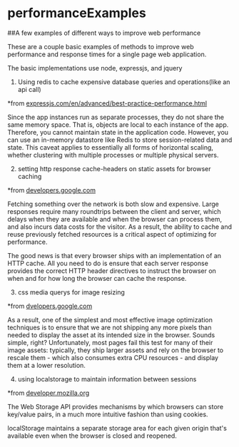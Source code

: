 # performanceExamples
##A few examples of different ways to improve web performance

  These are a couple basic examples of methods to improve web performance and response times for a single page web application.

  The basic implementations use node, expressjs, and jquery

1. Using redis to cache expensive database queries and operations(like an api call)

  *from [expressjs.com/en/advanced/best-practice-performance.html](https://expressjs.com/en/advanced/best-practice-performance.html)

   Since the app instances run as separate processes, they do not share the same memory space. That is, objects are local to each instance of the app. Therefore, you cannot maintain state in the application code. However, you can use an in-memory datastore like Redis to store session-related data and state. This caveat applies to essentially all forms of horizontal scaling, whether clustering with multiple processes or multiple physical servers.

2. setting http response cache-headers on static assets for browser caching

  *from [developers.google.com](https://developers.google.com/web/fundamentals/performance/optimizing-content-efficiency/http-caching)

   Fetching something over the network is both slow and expensive. Large responses require many roundtrips between the client and server, which delays when they are available and when the browser can process them, and also incurs data costs for the visitor. As a result, the ability to cache and reuse previously fetched resources is a critical aspect of optimizing for performance.

   The good news is that every browser ships with an implementation of an HTTP cache. All you need to do is ensure that each server response provides the correct HTTP header directives to instruct the browser on when and for how long the browser can cache the response.

3. css media querys for image resizing

  *from [dvelopers.google.com](https://developers.google.com/web/fundamentals/performance/optimizing-content-efficiency/image-optimization)

   As a result, one of the simplest and most effective image optimization techniques is to ensure that we are not shipping any more pixels than needed to display the asset at its intended size in the browser. Sounds simple, right? Unfortunately, most pages fail this test for many of their image assets: typically, they ship larger assets and rely on the browser to rescale them - which also consumes extra CPU resources - and display them at a lower resolution.

4. using localstorage to maintain information between sessions

  *from [developer.mozilla.org](https://developer.mozilla.org/en-US/docs/Web/API/Web_Storage_API)

   The Web Storage API provides mechanisms by which browsers can store key/value pairs, in a much more intuitive fashion than using cookies.

   localStorage maintains a separate storage area for each given origin that's available even when the browser is closed and reopened.


